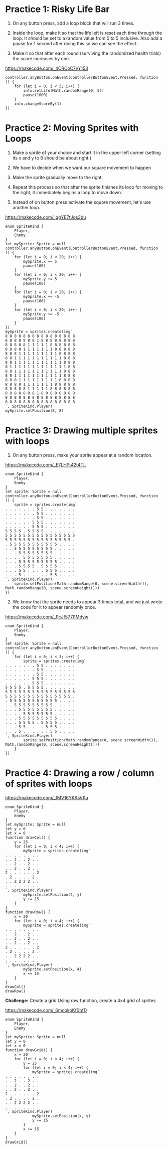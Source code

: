 # Practice 1: Risky Life Bar

1. On any button press, add a loop block that will run 3 times.

2. Inside the loop, make it so that the life left is reset each time through the loop. It should be set to a random value from 0 to 5 inclusive. Also add a pause for 1 second after doing this so we can see the effect.

3. Make it so that after each round (surviving the randomized health trials) the score increases by one.

https://makecode.com/_4CRCoC7yY153

```blocks
controller.anyButton.onEvent(ControllerButtonEvent.Pressed, function () {
    for (let i = 0; i < 3; i++) {
        info.setLife(Math.randomRange(0, 5))
        pause(1000)
    }
    info.changeScoreBy(1)
})
```

# Practice 2: Moving Sprites with Loops

1. Make a sprite of your choice and start it in the upper left corner (setting its x and y to 8 should be about right.)

2. We have to decide when we want our square movement to happen

3. Make the sprite gradually move to the right.

4. Repeat this process so that after the sprite finishes its loop for moving to the right, it immediately begins a loop to move down.

5. Instead of on button press activate the square movement, let's use another loop.

https://makecode.com/_ggYE7tJos3bu

```blocks
enum SpriteKind {
    Player,
    Enemy
}
let mySprite: Sprite = null
controller.anyButton.onEvent(ControllerButtonEvent.Pressed, function () {
    for (let i = 0; i < 20; i++) {
        mySprite.x += 5
        pause(100)
    }
    for (let i = 0; i < 20; i++) {
        mySprite.y += 5
        pause(100)
    }
    for (let i = 0; i < 20; i++) {
        mySprite.x += -5
        pause(100)
    }
    for (let i = 0; i < 20; i++) {
        mySprite.y += -5
        pause(100)
    }
})
mySprite = sprites.create(img`
8 8 8 8 8 8 8 8 8 8 8 8 8 8 8 8 
8 8 8 8 8 8 8 1 8 8 8 8 8 8 8 8 
8 8 8 8 8 1 1 1 1 1 8 8 8 8 8 8 
8 8 8 8 1 1 1 1 1 1 1 8 8 8 8 8 
8 8 8 1 1 1 1 1 1 1 1 1 8 8 8 8 
8 8 1 1 1 1 1 1 1 1 1 1 1 8 8 8 
8 8 1 1 1 1 1 1 1 1 1 1 1 8 8 8 
8 1 1 1 1 1 1 1 1 1 1 1 1 1 8 8 
8 8 1 1 1 1 1 1 1 1 1 1 1 8 8 8 
8 8 1 1 1 1 1 1 1 1 1 1 1 8 8 8 
8 8 8 1 1 1 1 1 1 1 1 1 8 8 8 8 
8 8 8 8 1 1 1 1 1 1 1 8 8 8 8 8 
8 8 8 8 8 1 1 1 1 1 8 8 8 8 8 8 
8 8 8 8 8 8 8 1 8 8 8 8 8 8 8 8 
8 8 8 8 8 8 8 8 8 8 8 8 8 8 8 8 
8 8 8 8 8 8 8 8 8 8 8 8 8 8 8 8 
`, SpriteKind.Player)
mySprite.setPosition(8, 8)
```

# Practice 3: Drawing multiple sprites with loops

1. On any button press, make your sprite appear at a random location.

https://makecode.com/_E7LHPt42t4TL

```blocks
enum SpriteKind {
    Player,
    Enemy
}
let sprite: Sprite = null
controller.anyButton.onEvent(ControllerButtonEvent.Pressed, function () {
    sprite = sprites.create(img`
. . . . . . . 5 5 . . . . . . . 
. . . . . . . 5 5 . . . . . . . 
. . . . . . . 5 5 . . . . . . . 
. . . . . . 5 5 5 . . . . . . . 
. . . . . . 5 5 5 . . . . . . . 
5 5 5 5 . 5 5 5 5 . . . . . . . 
5 5 5 5 5 5 5 5 5 5 5 5 5 5 5 5 
5 5 5 5 5 5 5 5 5 5 5 5 5 5 5 . 
. 5 5 5 5 5 5 5 5 5 5 5 . . . . 
. . 5 5 5 5 5 5 5 5 5 . . . . . 
. . . 5 5 5 5 5 5 5 5 . . . . . 
. . . . 5 5 5 5 5 5 5 . . . . . 
. . . 5 5 5 5 5 5 5 5 5 . . . . 
. . . 5 5 5 5 . 5 5 5 5 . . . . 
. . . 5 5 . . . . 5 5 5 . . . . 
. . . 5 . . . . . . 5 5 . . . . 
`, SpriteKind.Player)
    sprite.setPosition(Math.randomRange(0, scene.screenWidth()), Math.randomRange(0, scene.screenHeight()))
})
```

2. We know that the sprite needs to appear 3 times total, and we just wrote the code for it to appear randomly once.

https://makecode.com/_PcJf577PMdyw

```blocks
enum SpriteKind {
    Player,
    Enemy
}
let sprite: Sprite = null
controller.anyButton.onEvent(ControllerButtonEvent.Pressed, function () {
    for (let i = 0; i < 3; i++) {
        sprite = sprites.create(img`
. . . . . . . 5 5 . . . . . . . 
. . . . . . . 5 5 . . . . . . . 
. . . . . . . 5 5 . . . . . . . 
. . . . . . 5 5 5 . . . . . . . 
. . . . . . 5 5 5 . . . . . . . 
5 5 5 5 . 5 5 5 5 . . . . . . . 
5 5 5 5 5 5 5 5 5 5 5 5 5 5 5 5 
5 5 5 5 5 5 5 5 5 5 5 5 5 5 5 . 
. 5 5 5 5 5 5 5 5 5 5 5 . . . . 
. . 5 5 5 5 5 5 5 5 5 . . . . . 
. . . 5 5 5 5 5 5 5 5 . . . . . 
. . . . 5 5 5 5 5 5 5 . . . . . 
. . . 5 5 5 5 5 5 5 5 5 . . . . 
. . . 5 5 5 5 . 5 5 5 5 . . . . 
. . . 5 5 . . . . 5 5 5 . . . . 
. . . 5 . . . . . . 5 5 . . . . 
`, SpriteKind.Player)
        sprite.setPosition(Math.randomRange(0, scene.screenWidth()), Math.randomRange(0, scene.screenHeight()))
    }
})
```

# Practice 4: Drawing a row / column of sprites with loops

https://makecode.com/_fMV16YKKsVKu

```blocks
enum SpriteKind {
    Player,
    Enemy
}
let mySprite: Sprite = null
let y = 0
let x = 0
function drawCol() {
    y = 25
    for (let i = 0; i < 4; i++) {
        mySprite = sprites.create(img`
. . . . . . . . 
. . 2 . . 2 . . 
. . 2 . . 2 . . 
. . 2 . . 2 . . 
2 . . . . . . 2 
. 2 . . . . 2 . 
. . 2 2 2 2 . . 
. . . . . . . . 
`, SpriteKind.Player)
        mySprite.setPosition(4, y)
        y += 15
    }
}
function drawRow() {
    x = 20
    for (let i = 0; i < 4; i++) {
        mySprite = sprites.create(img`
. . . . . . . . 
. . 2 . . 2 . . 
. . 2 . . 2 . . 
. . 2 . . 2 . . 
2 . . . . . . 2 
. 2 . . . . 2 . 
. . 2 2 2 2 . . 
. . . . . . . . 
`, SpriteKind.Player)
        mySprite.setPosition(x, 4)
        x += 15
    }
}
drawCol()
drawRow()
```

**Challenge:** Create a grid
Using row function, create a 4x4 grid of sprites

https://makecode.com/_6mcbkoKf0bfD

```blocks
enum SpriteKind {
    Player,
    Enemy
}
let mySprite: Sprite = null
let y = 0
let x = 0
function drawGrid() {
    x = 20
    for (let i = 0; i < 4; i++) {
        y = 25
        for (let i = 0; i < 4; i++) {
            mySprite = sprites.create(img`
. . . . . . . . 
. . 2 . . 2 . . 
. . 2 . . 2 . . 
. . 2 . . 2 . . 
2 . . . . . . 2 
. 2 . . . . 2 . 
. . 2 2 2 2 . . 
. . . . . . . . 
`, SpriteKind.Player)
            mySprite.setPosition(x, y)
            y += 15
        }
        x += 15
    }
}
drawGrid()
```